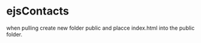 ﻿# ejsContacts

when pulling create new folder public and placce index.html into the public folder. 
